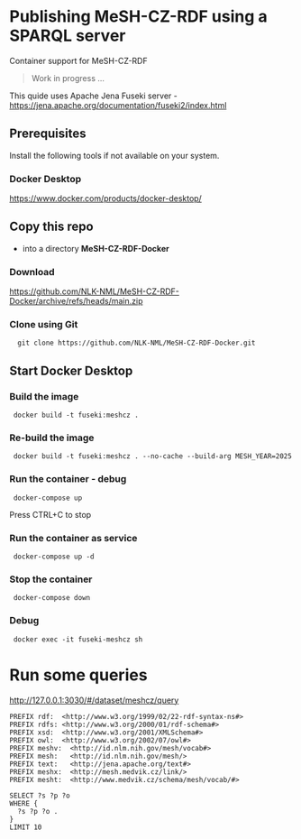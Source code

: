 # Publishing MeSH-CZ-RDF using a SPARQL server
Container support for MeSH-CZ-RDF

> Work in progress ...

This quide uses Apache Jena Fuseki server - https://jena.apache.org/documentation/fuseki2/index.html

## Prerequisites

Install the following tools if not available on your system.

### Docker Desktop

https://www.docker.com/products/docker-desktop/

## Copy this repo
- into a directory **MeSH-CZ-RDF-Docker**

### Download

https://github.com/NLK-NML/MeSH-CZ-RDF-Docker/archive/refs/heads/main.zip

### Clone using Git

      git clone https://github.com/NLK-NML/MeSH-CZ-RDF-Docker.git

## Start Docker Desktop

### Build the image

     docker build -t fuseki:meshcz .

### Re-build the image

     docker build -t fuseki:meshcz . --no-cache --build-arg MESH_YEAR=2025

### Run the container - debug

     docker-compose up

Press CTRL+C to stop

### Run the container as service

     docker-compose up -d

### Stop the container

     docker-compose down

### Debug

     docker exec -it fuseki-meshcz sh

# Run some queries

http://127.0.0.1:3030/#/dataset/meshcz/query

```
PREFIX rdf:  <http://www.w3.org/1999/02/22-rdf-syntax-ns#>
PREFIX rdfs: <http://www.w3.org/2000/01/rdf-schema#>
PREFIX xsd:  <http://www.w3.org/2001/XMLSchema#>
PREFIX owl:  <http://www.w3.org/2002/07/owl#>
PREFIX meshv:  <http://id.nlm.nih.gov/mesh/vocab#>
PREFIX mesh:   <http://id.nlm.nih.gov/mesh/>
PREFIX text:   <http://jena.apache.org/text#>
PREFIX meshx:  <http://mesh.medvik.cz/link/>
PREFIX mesht:  <http://www.medvik.cz/schema/mesh/vocab/#>

SELECT ?s ?p ?o
WHERE {
  ?s ?p ?o .
}
LIMIT 10
```




